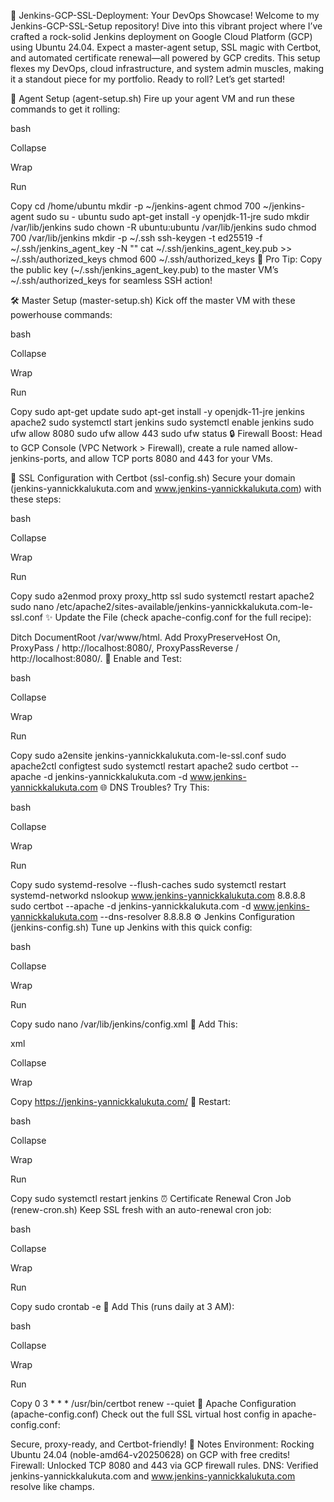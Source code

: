 🚀 Jenkins-GCP-SSL-Deployment: Your DevOps Showcase!
Welcome to my Jenkins-GCP-SSL-Setup repository! Dive into this vibrant project where I’ve crafted a rock-solid Jenkins deployment on Google Cloud Platform (GCP) using Ubuntu 24.04. Expect a master-agent setup, SSL magic with Certbot, and automated certificate renewal—all powered by GCP credits. This setup flexes my DevOps, cloud infrastructure, and system admin muscles, making it a standout piece for my portfolio. Ready to roll? Let’s get started!

🎉 Agent Setup (agent-setup.sh)
Fire up your agent VM and run these commands to get it rolling:

bash

Collapse

Wrap

Run

Copy
cd /home/ubuntu
mkdir -p ~/jenkins-agent
chmod 700 ~/jenkins-agent
sudo su - ubuntu
sudo apt-get install -y openjdk-11-jre
sudo mkdir /var/lib/jenkins
sudo chown -R ubuntu:ubuntu /var/lib/jenkins
sudo chmod 700 /var/lib/jenkins
mkdir -p ~/.ssh
ssh-keygen -t ed25519 -f ~/.ssh/jenkins_agent_key -N ""
cat ~/.ssh/jenkins_agent_key.pub >> ~/.ssh/authorized_keys
chmod 600 ~/.ssh/authorized_keys
🎯 Pro Tip: Copy the public key (~/.ssh/jenkins_agent_key.pub) to the master VM’s ~/.ssh/authorized_keys for seamless SSH action!

🛠️ Master Setup (master-setup.sh)
Kick off the master VM with these powerhouse commands:

bash

Collapse

Wrap

Run

Copy
sudo apt-get update
sudo apt-get install -y openjdk-11-jre jenkins apache2
sudo systemctl start jenkins
sudo systemctl enable jenkins
sudo ufw allow 8080
sudo ufw allow 443
sudo ufw status
🔒 Firewall Boost: Head to GCP Console (VPC Network > Firewall), create a rule named allow-jenkins-ports, and allow TCP ports 8080 and 443 for your VMs.

🔐 SSL Configuration with Certbot (ssl-config.sh)
Secure your domain (jenkins-yannickkalukuta.com and www.jenkins-yannickkalukuta.com) with these steps:

bash

Collapse

Wrap

Run

Copy
sudo a2enmod proxy proxy_http ssl
sudo systemctl restart apache2
sudo nano /etc/apache2/sites-available/jenkins-yannickkalukuta.com-le-ssl.conf
✨ Update the File (check apache-config.conf for the full recipe):

Ditch DocumentRoot /var/www/html.
Add ProxyPreserveHost On, ProxyPass / http://localhost:8080/, ProxyPassReverse / http://localhost:8080/.
🔧 Enable and Test:

bash

Collapse

Wrap

Run

Copy
sudo a2ensite jenkins-yannickkalukuta.com-le-ssl.conf
sudo apache2ctl configtest
sudo systemctl restart apache2
sudo certbot --apache -d jenkins-yannickkalukuta.com -d www.jenkins-yannickkalukuta.com
🌐 DNS Troubles? Try This:

bash

Collapse

Wrap

Run

Copy
sudo systemd-resolve --flush-caches
sudo systemctl restart systemd-networkd
nslookup www.jenkins-yannickkalukuta.com 8.8.8.8
sudo certbot --apache -d jenkins-yannickkalukuta.com -d www.jenkins-yannickkalukuta.com --dns-resolver 8.8.8.8
⚙️ Jenkins Configuration (jenkins-config.sh)
Tune up Jenkins with this quick config:

bash

Collapse

Wrap

Run

Copy
sudo nano /var/lib/jenkins/config.xml
📝 Add This:

xml

Collapse

Wrap

Copy
<hudson>
  <hudsonUrl>https://jenkins-yannickkalukuta.com/</hudsonUrl>
</hudson>
🔄 Restart:

bash

Collapse

Wrap

Run

Copy
sudo systemctl restart jenkins
⏰ Certificate Renewal Cron Job (renew-cron.sh)
Keep SSL fresh with an auto-renewal cron job:

bash

Collapse

Wrap

Run

Copy
sudo crontab -e
📅 Add This (runs daily at 3 AM):

bash

Collapse

Wrap

Run

Copy
0 3 * * * /usr/bin/certbot renew --quiet
📜 Apache Configuration (apache-config.conf)
Check out the full SSL virtual host config in apache-config.conf:

Secure, proxy-ready, and Certbot-friendly!
🌟 Notes
Environment: Rocking Ubuntu 24.04 (noble-amd64-v20250628) on GCP with free credits!
Firewall: Unlocked TCP 8080 and 443 via GCP firewall rules.
DNS: Verified jenkins-yannickkalukuta.com and www.jenkins-yannickkalukuta.com resolve like champs.

